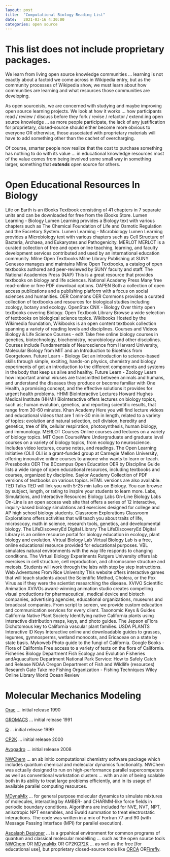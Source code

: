 ```yaml
---
layout: post
title:  "Computational Biology Reading List"
date:   2021-03-16 4:30:00
categories: open source
---
```



# This list does not include proprietary packages. 

We learn from living open source knowledge communities ... learning is not exactly about a factoid we come across in Wikipedia entry, but as the community processes of Wikipedia show, we must learn about how communities are learning and what resources those communities are developing. 

As open sourceists, we are concerned with studying and maybe improving open source learning projects. We look at how it works ... how participants read / review / discuss before they fork / revise / refactor / extend.ing open source knowledge ... as more people participate, the lack of any justification for proprietary, closed-source should either become more obvious to everyone OR otherwise, those associated with proprietary materials will have to add something other than the cachet of overcharging. 

Of course, smarter people now realize that the cost to purchase something has nothing to do with its value ... in educational knowledge resources most of the value comes from being involved some small way in something larger, something that ***extends*** open source for others.


# Open Educational Resources In Biology


Life on Earth is an iBooks Textbook consisting of 41 chapters in 7 separate units and can be downloaded for free from the iBooks Store.
Lumen Learning - Biology
Lumen Learning provides a Biology text with various chapters such as The Chemical Foundation of Life and Osmotic Regulation and the Excretory System.
Lumen Learning - Microbiology
Lumen Learning provides a Microbiology text with various chapters such as Cell Structure of Bacteria, Archaea, and Eukaryotes and Pathogenicity.
MERLOT
MERLOT is a curated collection of free and open online teaching, learning, and faculty development services contributed and used by an international education community.
Milne Open Textbooks
Milne Library Publishing at SUNY Geneseo manages and maintains Milne Open Textbooks, a catalog of open textbooks authored and peer-reviewed by SUNY faculty and staff.
The National Academies Press (NAP)
This is a great resource that provides textbooks on biology and life sciences.
National Academy Press
Many free read-online or free PDF download options.
OAPEN
Both a collection of open access publications and a publishing platform with a focus on social sciences and humanities.
OER Commons
OER Commons provides a curated collection of textbooks and resources for biological studies including zoology, botany and ecology.
OpenStax CNX - Biology
Over thirty open textbooks covering Biology.
Open Textbook Library
Browse a wide selection of textbooks on biological science topics.
Wikibooks
Hosted by the Wikimedia foundation, Wikibooks is an open content textbook collection spanning a variety of reading levels and disciplines.
Courses and Videos
Biology & Life Science Courses - edX
Take free online biology courses in genetics, biotechnology, biochemistry, neurobiology and other disciplines. Courses include Fundamentals of Neuroscience from Harvard University, Molecular Biology from MIT and an Introduction to Bioethics from Georgetown.
Future Learn - Biology
Get an introduction to science-based skills through simple, exciting, hands-on physics, chemistry and biology experiments of get an introduction to the different components and systems in the body that keep us alive and healthy.
Future Learn - Zoology
Learn how important animal viruses are transmitted between animals and humans, and understand the diseases they produce or become familiar with One Health, a promising concept, and the effective solutions it provides for urgent health problems.
HHMI BioInteractive Lectures
Howard Hughes Medical Institute (HHMI) BioInteractive offers lectures on biology topics, such as; human evolution, genetics, and reporting scientific results, that range from 30-60 minutes.
Khan Academy
Here you will find lecture videos and educational videos that are 1 min-30 min in length, related to a variety of topics: evolution and natural selection, cell division, heredity and genetics, tree of life, cellular respiration, photosynthesis, human biology, and immunology.
MERLOT Courses
Online courses and lectures on a variety of biology topics.
MIT Open CourseWare
Undergraduate and graduate level courses on a variety of biology topics, from ecology to neuroscience. Includes video lectures, course notes, and readings.
The Open Learning Initiative (OLI)
OLI is a grant-funded group at Carnegie Mellon University, offering innovative online courses to anyone who wants to learn or teach.
Pressbooks OER
The BCcampus Open Education OER by Discipline Guide lists a wide range of open educational resources, including textbooks and courses, organized by discipline.
Saylor Academy
Collection of PDF versions of textbooks on various topics. HTML versions are also available.
TED Talks
TED will link you with 5-25 min talks on Biology. You can browse by subject, length, or rating to inspire your students to learn more.
Labs, Simulations, and Interactive Resources
Biology Labs On-Line
Biology Labs On-Line is an open access web site that offers a series of 12 interactive, inquiry-based biology simulations and exercises designed for college and AP high school biology students.
Classroom Explorations
Classroom Explorations offers activities that will teach you about traits of life, microscopy, math in science, research tools, genetics, and developmental biology.
The LifeDiscoveryEd Digital Library
The LifeDiscoveryEd Digital Library is an online resource portal for biology education in ecology, plant biology and evolution.
Virtual Biology Lab
Virtual Biology Lab is a free, online educational resource provided for educational purposes. VBL simulates natural environments with the way life responds to changing conditions.
The Virtual Biology Experiments
Rutgers University offers lab exercises in cell structure, cell reproduction, and chromosome structure and meiosis. Students will work through the labs with step by step instructions.
Web Adventures From Rice University
This website offers interactive games that will teach students about the Scientific Method, Cholera, or the Pox Virus as if they were the scientist researching the disease.
XVIVO Scientific Animation
XVIVOs award-winning animation studio creates compelling visual productions for pharmaceutical, medical device and biotech companies, advertising agencies, educational organizations, museums and broadcast companies. From script to screen, we provide custom education and communication services for every client.
Taxonomic Keys & Guides
California Native Plant Society
Identifying native California plants using interactive distribution maps, keys, and photo guides.
The Jepson eFlora
Dichotomous key to California vascular plant families.
USDA PLANTS Interactive ID Keys
Interactive online and downloadable guides to grasses, legumes, gymnosperms, wetland monocots, and Ericaceae on a state by state basis.
Mykoweb
Photo guide to the fungi of California.
Google Books - Flora of California
Free access to a variety of texts on the flora of California.
Fisheries Biology
Department Fish Ecology and Evolution
Fisheries andAquaculture Department
National Park Service: How to Safely Catch and Release
NOAA
Oregon Department of Fish and Wildlife (resources)
Research Gate
Take me Fishing Organization - Fishing Techniques
Wiley Online Library
World Ocean Review


# Molecular Mechanics Modeling

[Orac](https://en.wikipedia.org/wiki/Orac_(MD_program)) ... initial release 1990


[GROMACS](https://en.wikipedia.org/wiki/GROMACS) ... initial release 1991	

[Q](https://en.wikipedia.org/wiki/Q_(software)) ... initial release 1999	

[CP2K](https://en.wikipedia.org/wiki/CP2K) ... initial release 2000	


[Avogadro](https://en.wikipedia.org/wiki/Avogadro_(software)) ... initial release 2008	


[NWChem](https://en.wikipedia.org/wiki/NWChem) ... an ab initio computational chemistry software package which includes quantum chemical and molecular dynamics functionality. NWChem was actually designed to run on high-performance parallel supercomputers as well as conventional workstation clusters ... with an aim of being scalable both in its ability to treat large problems efficiently, and in its usage of available parallel computing resources.

[MDynaMix](https://en.wikipedia.org/wiki/MDynaMix) ... for general purpose molecular dynamics to simulate mixtures of molecules, interacting by AMBER- and CHARMM-like force fields in periodic boundary conditions. Algorithms are included for NVE, NVT, NPT, anisotropic NPT ensembles, and Ewald summation to treat electrostatic interactions. The code was written in a mix of Fortran 77 and 90 (with Message Passing Interface (MPI) for parallel execution). 

[Ascalaph Designer](https://en.wikipedia.org/wiki/Ascalaph_Designer) ...  is a grpahical environment for common programs of quantum and classical molecular modelling ... such as the open source tools [NWChem](https://en.wikipedia.org/wiki/NWChem) OR [MDynaMix](https://en.wikipedia.org/wiki/MDynaMix) OR CP2K[CP2K](https://en.wikipedia.org/wiki/CP2K) ... as well as the free [for educational use], but proprietary closed-source tools like [ORCA](https://en.wikipedia.org/wiki/ORCA_(quantum_chemistry_program)) OR[Firefly](https://en.wikipedia.org/wiki/Firefly_(computer_program)).
